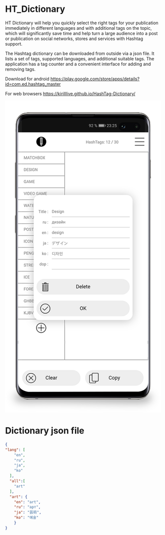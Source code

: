# HT_Dictionary

HT Dictionary will help you quickly select the right tags for your publication immediately in different languages and with additional tags on the topic, which will significantly save time and help turn a large audience into a post or publication on social networks, stores and services with Hashtag support.

The Hashtag dictionary can be downloaded from outside via a json file. It lists a set of tags, supported languages, and additional suitable tags.
The application has a tag counter and a convenient interface for adding and removing tags.

Download for android https://play.google.com/store/apps/details?id=com.ed.hashtag_master

For web browsers https://kirilllive.github.io/HashTag-Dictionary/

![HashTag Dictionary](screen.png)

# Dictionary json file

``` json
{
"lang": [
    "en",
    "ru",
    "ja",
    "ko"
  ],
  "all":[
    "art"
  ],
  "art": {
    "en": "art",
    "ru": "арт",
    "ja": "芸術",
    "ko": "예술"
    }
}
```
